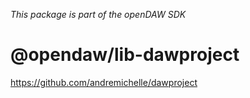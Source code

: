 _This package is part of the openDAW SDK_

# @opendaw/lib-dawproject

https://github.com/andremichelle/dawproject